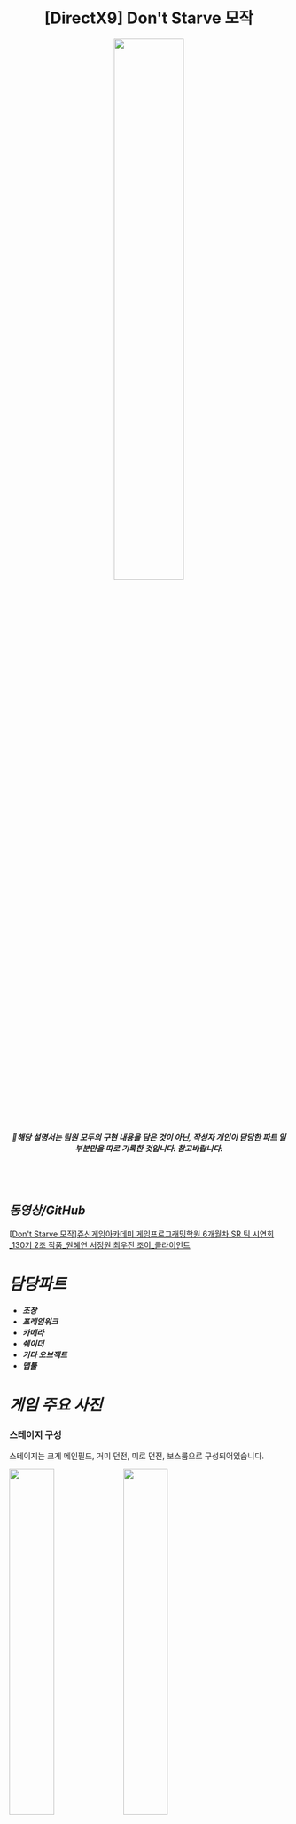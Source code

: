 <div align="center">

# [DirectX9] Don't Starve 모작

<img src="https://github.com/WANTWON/CopyGame_DirectX9_Don-t_Starve/assets/106663427/957764c3-da73-41b2-850c-7fbaa93082aa" width="50%"/>

##### **📌해당 설명서는 팀원 모두의 구현 내용을 담은 것이 아닌, 작성자 개인이 담당한 파트 일부분만을 따로 기록한 것입니다. 참고바랍니다.**
  
</div>

<br></br>

## *동영상/GitHub*

[[Don't Starve 모작]쥬신게임아카데미 게임프로그래밍학원 6개월차 SR 팀 시연회_130기 2조 작품_원혜연 서정원 최우진 조이_클라이언트](https://www.youtube.com/watch?v=GGm85Jgj680)

# *담당파트*

- ***조장***
- ***프레임워크***
- ***카메라***
- ***쉐이더***
- ***기타 오브젝트***
- ***맵툴***

# *게임 주요 사진*


### 스테이지 구성

스테이지는 크게 메인필드, 거미 던전, 미로 던전, 보스룸으로 구성되어있습니다.

<img src="https://github.com/WANTWON/CopyGame_DirectX9_Don-t_Starve/assets/106663427/1046eec6-86b4-4ba9-982c-f8e2a6cdf4b1" width="40%"/> <img src="https://github.com/WANTWON/CopyGame_DirectX9_Don-t_Starve/assets/106663427/00e589e9-94bf-4bee-a377-86a32e85113e" width="40%"/>

<img src="https://github.com/WANTWON/CopyGame_DirectX9_Don-t_Starve/assets/106663427/47611cdb-a963-4156-8509-ee94c37acd54" width="40%"/> <img src="https://github.com/WANTWON/CopyGame_DirectX9_Don-t_Starve/assets/106663427/ec5679fb-475e-4543-ab04-6b50a5429f99" width="40%"/>


# *구현 컨텐츠 및 기능 설명*


## 1. 프레임워크

<div align="center">
<img src="https://github.com/WANTWON/CopyGame_DirectX9_Don-t_Starve/assets/106663427/e6a2eeb3-3ef8-4a60-9883-12d0602b5753" width="70%"/>

<img src="https://github.com/WANTWON/CopyGame_DirectX9_Don-t_Starve/assets/106663427/850c1d76-1d8a-465d-8adc-3cb805d7fc3f" width="70%"/>

</div>

- 게임 플레이를 위한 Client와 공통적인 기능들을 담은 Engine으로 **두 개의 프로젝트를 생성**했습니다. 클라이언트에서 여러 객체들이 사용할 수 있는 struct, function, 매크로 등을 모두 Engine프로젝트에서 생성했습니다.
- 그 밖에도 **Engine 프로젝트에서 레퍼런스를 관리하기 위한 추상 클래스를 만들어 공통적인 기능들을 수행하게 했습니다.** Engine 프로젝트 내부에서 Initialize - Tick - Late Tick - Render - Free등 공통 기능들을 구현하고, 클라이언트에서 추상 클래스의 함수를 오버라이드 하여 세부 기능들을 구현하게 처리했습니다.
- 이와 같은 엔진 프로젝트는 **DLL(동적 라이브러리 파일)로 변환**하여 클라이언트에서 기능을 사용할 수 있도록 처리했습니다.
- 엔진에 있는 CGameInstance를 싱글톤으로 처리하여 엔진 내부에서 Tick→LateTick→Render를 선언하였고, 그 안에서 다른 공통적인 기능들을 담당하는 Collision Manager,  Level_Manager, Object_Manaer, Sound_Manager, Timer_Manager 등을 싱글톤으로 구현하여 각각의 매니저가 가지고 있는 오브젝트들을 업데이트할 수 있도록 처리했습니다.
- 객체들을 생성할 때 레퍼런스 관리를 위해 추상 클래스를 생성하고, 상속 클래스를 생성할 때 추상 클래스의 프로토타입을 클론하는 **Prototype 패턴**을 사용했습니다.
- 또한 공통적으로 필요한 기능들(예를 들어 VIBuffer, Transform, Collision 등등)은 엔진 프로젝트에 **컴포넌트 패턴**으로 구현하여 각 객체마다 필요한 컴포넌트들을 할당하게 처리했습니다.
- 레벨 전환 시 **로딩씬에서 쓰레드를 이용**하여 각 레벨에 필요한 프로토타입을 생성하고, 필요없는 프로토타입은 삭제되게 처리했습니다.

## 2. 카메라


<img src="https://github.com/WANTWON/CopyGame_DirectX9_Don-t_Starve/assets/106663427/9a0bd314-cf9f-4a5f-b3d5-b118f548d719" width="50%"/>

- 엔진에서 추상 클래스인 카메라를 생성하고, 클라이언트에서 상속 클래스로 Dynamic 카메라, FPS 카메라, Target 카메라 총 3개의 카메라를 구현했습니다.
- 이는 싱글톤으로 구현한 Camera Manager 를 통해 실행할 카메라를 선택할 수 있습니다.

### Dynamic Camera

![제목 없는 동영상 - Clipchamp로 제작](https://github.com/WANTWON/CopyGame_DirectX9_Don-t_Starve/assets/106663427/73d370ec-9450-4c6f-8119-0ad194b339d3)

- Dynamic 카메라는 플레이어 기준 카메라로, 마우스 휠로 ZoomIn/ZoomOut 할 수 있습니다.
- Q와 E키를 통해 카메라를 90도 회전할 수 있으며, 방향키 조절을 통해 카메라 높낮이 각도를 조절할 수 있습니다.

### FPS 카메라

![제목 없는 동영상 - Clipchamp로 제작 (1)](https://github.com/WANTWON/CopyGame_DirectX9_Don-t_Starve/assets/106663427/175c3a8a-c222-4a0e-81b5-836c640e1338)


- FPS 카메라는 1인칭 시점으로 Q와 E를 통해 각도를 회전할 수 있습니다. 동시에 플레이어의 Look Vector 도 카메라의 Look Vector를 따라가게 설정했습니다.

### Target Camera


<img src="https://github.com/WANTWON/CopyGame_DirectX9_Don-t_Starve/assets/106663427/cc250921-c1d0-4991-9286-89135ab18885" width="30%"/>
<img src="https://github.com/WANTWON/CopyGame_DirectX9_Don-t_Starve/assets/106663427/f63ceab2-7050-4282-b444-27d2be16aa87" width="30%"/>
<img src="https://github.com/WANTWON/CopyGame_DirectX9_Don-t_Starve/assets/106663427/ec33f44c-895f-40c8-ad3c-13bdcdbe3f7a" width="30%"/>


- Target Camera는 스토리 진행을 위해 작동되는 카메라입니다.
- 특정 보스 몬스터를 보여주는 씬이나, 특정 좌표를 바라봐야할 때, 혹은 NPC와 대화를 할 때 해당 카메라를사용합니다.
- 보스 몬스터의 경우 전투 시 카메라 쉐이킹을 함께 적용해주었습니다.

## 3. 쉐이더

![제목 없는 동영상 - Clipchamp로 제작 (5)](https://github.com/WANTWON/CopyGame_DirectX9_Don-t_Starve/assets/106663427/d16ab8ee-f046-4009-bc54-2d6b953e6730)
![제목 없는 동영상 - Clipchamp로 제작 (6)](https://github.com/WANTWON/CopyGame_DirectX9_Don-t_Starve/assets/106663427/f055e000-8f48-4775-9631-37a14debb743)

- **옵저버 패턴**을이용해서 시간의 흐름을 기록하고, DAY,DINNER,NIGHT로 시간의 흐름이 바뀔 때마다 전체 객체들의 쉐이더 처리를 공통적으로 바꿀 수 있도록 처리했습니다. 시간의 흐름이 바뀔 때마다 플레이어의 스탯 변화, 몬스터들의 등장 변화 등 또한 옵저버 패턴을 이용했습니다.
- 밤이 될 경우 플레이어의 좌표를 기준으로 Min과 Max 범위를 설정해 Fog 효과를 주어 횃불효과를 주었습니다.

![제목 없는 동영상 - Clipchamp로 제작 (7)](https://github.com/WANTWON/CopyGame_DirectX9_Don-t_Starve/assets/106663427/5ef8bf4d-2d85-4cf7-9b32-a80cf1384487)

- 시간의 흐름 이외에도 **플레이어의 상태에 따른 쉐이더 처리**를 구현했습니다. 배고픔, 정신력, 체력중 하나라도 0이되어 사망할 경우 쉐이더로 rgb 값을 조절하여 흑백으로 효과를 주었습니다. 부활하면 다시 원래 색으로 돌아오게 처리했습니다.
    
   
 ![제목 없는 동영상 - Clipchamp로 제작 (12)](https://github.com/WANTWON/CopyGame_DirectX9_Don-t_Starve/assets/106663427/50e5e1f0-6d27-40de-9122-b6d072d106d2)

    
- 그 외에도 아이템 설치 시 마우스 피킹으로 터레인 좌표를 구해 아이템을 설치하는 기능을 구현했고, 쉐이더로 알파블렌딩 처리하여, 설치할 공간을 미리 확인할 수 있도록 했습니다.
    
  
    

## 4. 미로 던전 컨텐츠

9개의 방으로 맵을 형성하고 각 방에 입장 할 때마다 문을 잠궈 해당 방 안에 있는 미니 컨텐츠를 진행하게했습니다. 

컨텐츠를 통과해야만 다음 방으로 넘어갈수 있는 구조로 설치했습니다. 

### 미로 탈출

- 특정 좌표 범위에 도달하면 시점이 FPS 카메라로 전환되어 1인칭 시점으로 바뀝니다. 해당 공간에서 함정에 걸리지 않고 탈출 해야합니다.
- 미로 중간중간에 맵툴로 함정을 설치하여 플레이어의 이동경로를 제어하고 혼돈을 주도록 했습니다.

### 슈팅 게임

- 슈팅 게임을 시작하면 Target Camera로 카메라 뷰가 바뀌며 게임이 시작됩니다.
- y축 회전 행렬을 이용하여 화살을 슈터 기준으로 공전시켜, 버튼을 누르면 화살이 발사되게 처리했습니다.
- 타겟은 새와 파리로 랜덤으로 변동되며, 5개 타겟 모두 새로 명중시킬 시 게임이 종료되게 처리했습니다.

### 거미 디펜스

- 디펜스할 석상과, 몬스터 스포너를 설치하여 디펜스 게임을 진행했습니다.스포너는 총 5번 몬스터를 소환할 수 있고, 플레이어가 일정 거리에 가까워지면 생성합니다.
- 몬스터는 석상을 공격하려하고, 플레이어는 스포너의 모든 몬스터가 죽을 때까지 석상을 지키면서 몬스터를 해치워야합니다.

### 둥지로 알보내기

- 게임 시작시 계란들이 지정된 좌표로 등장하며 플레이어로부터 도망칩니다.
- 플레이어는 이를 고려하여 알의 반대 방향으로 움직여 이동 경로를 제어해 둥지로 유인해야합니다.
- 알은 15초마다 재생성되며, 모든 알들이 둥지로 돌아갔을 경우 문이 열리며 게임이 종료됩니다.

## 5. 환경 오브젝트/파티클

전반적인 환경 오브젝트들을 설치하고 디테일을 구현했습니다.

<img src="https://github.com/WANTWON/CopyGame_DirectX9_Don-t_Starve/assets/106663427/df86a088-364d-4e4e-90fa-229e954e652f" width="30%"/>
<img src="https://github.com/WANTWON/CopyGame_DirectX9_Don-t_Starve/assets/106663427/e34a52ab-cadc-45c8-8495-6457e084d266" width="30%"/>
<img src="https://github.com/WANTWON/CopyGame_DirectX9_Don-t_Starve/assets/106663427/9c5d412f-7e6d-468e-be17-9f1db47472d6" width="30%"/>


## 6. MFC 맵툴

![제목 없는 동영상 - Clipchamp로 제작 (16)](https://github.com/WANTWON/CopyGame_DirectX9_Don-t_Starve/assets/106663427/a2338bda-38de-4739-921a-cb57abdf9453)


- MFC로 맵툴을 만들어 터레인을 설치하고, 높이를 조절하는 기능을 구현했습니다.
- 추가적으로 object를 설치하여 해당 object의 종류와 위치 등을 저장하여 클라이언트에 연동했습니다.

## *기술적 요소*

자세한 코드 설명은 깃허브 프로젝트 혹은 기술소개서에서 확인 가능합니다.

- 옵저버 패턴, 프로토타입 패턴, 컴포넌트 패턴
- AABB, OBB 큐브 충돌
- 파티클 시스템
- 카메라 변환
- 절두체 컬링
- MFC 맵툴
